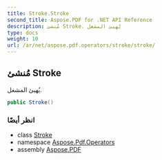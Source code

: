 ```yaml
---
title: Stroke.Stroke
second_title: Aspose.PDF for .NET API Reference
description: مُنشئ Stroke. يُهيئ المشغل
type: docs
weight: 10
url: /ar/net/aspose.pdf.operators/stroke/stroke/
---
```

## مُنشئ Stroke

يُهيئ المشغل.

```csharp
public Stroke()
```

### انظر أيضًا

* class [Stroke](../)
* namespace [Aspose.Pdf.Operators](../../../aspose.pdf.operators/)
* assembly [Aspose.PDF](../../../)